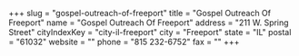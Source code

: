 +++
slug = "gospel-outreach-of-freeport"
title = "Gospel Outreach Of Freeport"
name = "Gospel Outreach Of Freeport"
address = "211 W. Spring Street"
cityIndexKey = "city-il-freeport"
city = "Freeport"
state = "IL"
postal = "61032"
website = ""
phone = "815 232-6752"
fax = ""
+++
